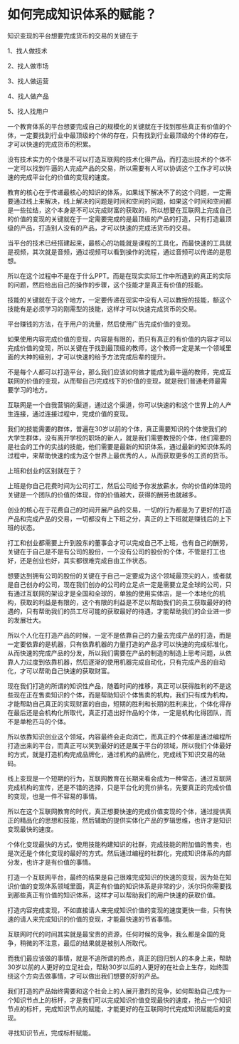 # 如何完成知识体系的赋能？

知识变现的平台想要完成货币的交易的关键在于

1、找人做技术

2、找人做市场

3、找人做运营

4、找人做产品

5、找人找用户

一个教育体系的平台想要完成自己的规模化的关键就在于找到那些真正有价值的个体，一定要找到行业中最顶级的个体的存在，只有找到行业最顶级的个体的存在，才可以快速的完成货币的积累。

没有技术实力的个体是不可以打造互联网的技术化得产品，而打造出技术的个体不一定可以找到牛逼的人完成产品的交易，所以需要有人可以协调这个工作才可以快速的完成平台化的价值的变现的速度。

教育的核心在于传递最核心的知识的体系，如果线下解决不了的这个问题，一定需要通过线上来解决，线上解决的问题是时间和空间的问题，如果这个时间和空间都是一些拉结，这个本身是不可以完成财富的获取的，所以想要在互联网上完成自己的价值的变现的关键就在于一定需要完成的是最顶级的产品的打造，只有打造最顶级的产品，打造别人没有的产品，才可以快速的完成活货币的交易。

当平台的技术已经搭建起来，最核心的功能就是课程的工具化，而最快速的工具就是视频，其次就是音频，通过视频可以看到操作的流程，通过音频可以传递的是思想。

所以在这个过程中不是在于什么PPT。而是在现实实际工作中所遇到的真正的实际的问题，然后给出自己的操作的步骤，这个技能才是真正有价值的技能。

技能的关键就在于这个地方，一定要传递在现实中没有人可以教授的技能，额这个技能有是必须学习的刚需型的技能，这样才可以快速完成货币的交易。

平台赚钱的方法，在于用户的流量，然后使用广告完成价值的变现。

如果使用内容完成价值的变现，内容是有限的，而只有真正的有价值的内容才可以完成价值的变现，所以关键在于找到最顶级的教师，这个教师一定是某一个领域里面的大神的级别，才可以快速的给予方法完成后辈的提升。

不是每个人都可以打造平台，那么我们应该如何做才能成为最牛逼的教师，完成互联网的价值的变现，从而帮自己i完成线下的价值的变现，就是我们普通老师最需要学习的地方。

互联网是一个自我营销的渠道，通过这个渠道，你可以快速的和这个世界上的人产生连接，通过连接过程中，完成价值的变现。

我们的技能需要的群体，普遍在30岁以前的个体，真正需要知识的个体使我们的大学生群体，没有离开学校的职场的新人，就是我们需要教授的个体，他们需要的是社会的工作的实战的技能，他们需要是最新的知识体系，通过最新的知识体系的过程中，来帮助快速的成为这个世界上最优秀的人，从而获取更多的工资的货币。

上班和创业的区别就在于？

上班是你自己花费时间为公司打工，然后公司给予你发放薪水，你的价值的体现的关键是一个团队的价值的体现，你的价值越大，获得的酬劳也就越多。

创业的核心在于花费自己的时间开展产品的交易，一切的行为都是为了更好的打造产品和完成产品的交易，一切都没有上下班之分，真正的上下班就是赚钱后的上下班的状态。

打工和创业都需要上升到股东的董事会才可以完成自己不上班，也有自己的酬劳，关键在于自己是不是有公司的股份，一个没有公司的股份的个体，不管是打工也好，还是创业也好，其实都很难完成自由工作状态。

想要达到拥有公司的股份的关键在于自己一定要成为这个领域最顶尖的人，或者就是自己创办的公司，现在我们创办的公司的立足点一定是需要立足全球的公司，只有通过互联网的架设才是全国和全球的，单独的使用实体店，是一个本地化的机构，获取的利益是有限的，这个有限的利益是不足以帮助我们的员工获取最好的待遇的，只有帮助我们的员工尽可能的获取最好的待遇，才能帮助我们的企业进一步的发展壮大。

所以个人化在打造产品的时候，一定不是依靠自己的力量去完成产品的打造，而是一定要依靠的是机器，只有依靠机器的力量打造的产品才可以快速的完成标准化，从而快速的完成产品的分发，所以我们需要在产品的制造的制造上思考问题，从依靠人力过度到依靠机器，然后逐渐的使用机器完成自动化，只有完成产品的自动化，才可以帮助自己快速的获取财富。

现在我们打造的所谓的知识性产品，随着时间的推移，真正可以获得胜利的不是这些现在正在售卖知识的个体，而是帮助知识个体售卖的机构，我们只有成为机构，才能帮助自己真正的实现财富的自由，短期的胜利和长期的胜利来比，个体化得存在最后还是会机构化所取代，真正打造出好作品的个体，一定是机构化得团队，而不是单枪匹马的个体。

所以依靠知识创业这个领域，内容最终会走向消亡，而真正的个体都是通过编程所打造出来的平台，而真正可以笑到最好的还是属于平台的领域，所以我们个体最好的方式，就是打造机构完成品牌化，通过机构的品牌化，完成线下知识交易的砝码。

线上变现是一个短期的行为，互联网教育在长期来看会成为一种常态，通过互联网完成机构的宣传，还是不错的选择，只是平台化的竞价排名，先要真正的完成价值的变现，也是一件不容易的事情。

所以在这个互联网教育的时代，真正想要快速的完成价值变现的个体，通过提供真正的精品化的思想和技能，然后辅助的提供实体化产品的罗辑思维，也许才是知识变现最快的速度。

个体化变现最快的方式，使用技能构建知识的社群，完成技能的附加值的售卖，也是次还是个体化变现的最好的方式。然后通过编程的社群化，完成知识体系的内部分发，也许才是有价值的事情。

打造一个互联网平台，最终的结果是自己很难完成知识的快速的变现，因为处在知识价值的变现体系领域里面，真正有价值的知识体系是非常的少，沃尔玛你需要找到那些真正有价值的知识体系，这样才可以帮助我们的用户快速的获取价值。

打造内容完成变现，不如直接请人来完成知识价值的变现的速度更快一些，只有快速的请人来完成知识的价值的变现，才能最快速的节省事情。

互联网时代的时间其实就是最宝贵的资源，任何时候的竞争，我么都是全国的竞争，稍微的不注意，最后的结果就是被别人所取代。

而我们最应该做的事情，就是不追所谓的热点，真正的回归到人的本身上来，帮助30岁以前的人更好的立足社会，帮助30岁以后的人更好的在社会上生存，始终围绕这个方向去做事情，才可以做出我们想要的好的产品。

我们打造的产品始终需要和这个社会上的人展开激烈的竞争，如何帮助自己成为一个知识节点上的标杆，才是我们可以完成知识价值变现最快的速度，抢占一个知识节点的标杆，完成知识节点的赋能，才能更好的在互联网时代完成知识赋能后的变现。

寻找知识节点，完成标杆赋能。
